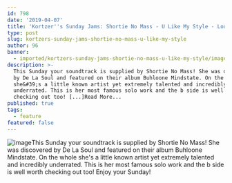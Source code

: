```yaml
---
id: 798
date: '2019-04-07'
title: 'Kortzer''s Sunday Jams: Shortie No Mass - U Like My Style - Loose Lips'
type: post
slug: kortzers-sunday-jams-shortie-no-mass-u-like-my-style
author: 96
banner:
  - imported/kortzers-sunday-jams-shortie-no-mass-u-like-my-style/image798.jpeg
description: >-
  This Sunday your soundtrack is supplied by Shortie No Mass! She was discovered
  by De La Soul and featured on their album Buhloone Mindstate. On the whole
  she&#39;s a little known artist yet extremely talented and incredibly
  underrated. This is her most famous solo work and the b side is well worth
  checking out too! [...]Read More...
published: true
tags:
  - feature
featured: false
---
```

![image](../imported/kortzers-sunday-jams-shortie-no-mass-u-like-my-style/image798.jpeg)This Sunday your soundtrack is supplied by Shortie No Mass! She was discovered by De La Soul and featured on their album Buhloone Mindstate. On the whole she's a little known artist yet extremely talented and incredibly underrated. This is her most famous solo work and the b side is well worth checking out too! Enjoy your Sunday!